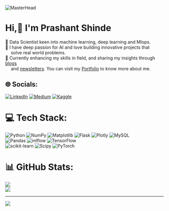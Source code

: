![MasterHead](https://user-images.githubusercontent.com/74038190/221352995-5ac18bdf-1a19-4f99-bbb6-77559b220470.gif)
# Hi,💫 I'm Prashant Shinde 
💫 Data Scientist keen into machine learning, deep learning and Mlops.<br>🧷 I have deep passion for AI and love building innovative projects that<br>  &ensp; &ensp;solve real world problems.<br>📌 Currently enhancing my skills in field, and sharing my insights through [blogs](medium.com/@prashantai)<br> &ensp;&ensp;     and [newsletters](https://deepdatadives.substack.com/). You can visit my [Portfolio](https://prashantai.framer.website/) to know more about me.<br>


## 🌐 Socials:
[![LinkedIn](https://img.shields.io/badge/LinkedIn-0077B5?style=for-the-badge&logo=linkedin&logoColor=white)](https://linkedin.com/in/https://www.linkedin.com/in/prashantai/) [![Medium](https://img.shields.io/badge/Medium-12100E?style=for-the-badge&logo=medium&logoColor=white)](https://medium.com/@prashantai) [![Kaggle](https://img.shields.io/badge/Kaggle-20BEFF?style=for-the-badge&logo=Kaggle&logoColor=white)](https://www.kaggle.com/prashantshinde98) 

# 💻 Tech Stack:
![Python](https://img.shields.io/badge/python-3670A0?style=for-the-badge&logo=python&logoColor=ffdd54) ![NumPy](https://img.shields.io/badge/numpy-%23013243.svg?style=for-the-badge&logo=numpy&logoColor=white) ![Matplotlib](https://img.shields.io/badge/Matplotlib-%23ffffff.svg?style=for-the-badge&logo=Matplotlib&logoColor=black) ![Flask](https://img.shields.io/badge/flask-%23000.svg?style=for-the-badge&logo=flask&logoColor=white) ![Plotly](https://img.shields.io/badge/Plotly-%233F4F75.svg?style=for-the-badge&logo=plotly&logoColor=white) ![MySQL](https://img.shields.io/badge/mysql-4479A1.svg?style=for-the-badge&logo=mysql&logoColor=white) <br/> ![Pandas](https://img.shields.io/badge/pandas-%23150458.svg?style=for-the-badge&logo=pandas&logoColor=white) ![mlflow](https://img.shields.io/badge/mlflow-%23d9ead3.svg?style=for-the-badge&logo=numpy&logoColor=blue) ![TensorFlow](https://img.shields.io/badge/TensorFlow-%23FF6F00.svg?style=for-the-badge&logo=TensorFlow&logoColor=white) <br/> ![scikit-learn](https://img.shields.io/badge/scikit--learn-%23F7931E.svg?style=for-the-badge&logo=scikit-learn&logoColor=white) ![Scipy](https://img.shields.io/badge/SciPy-%230C55A5.svg?style=for-the-badge&logo=scipy&logoColor=%white) ![PyTorch](https://img.shields.io/badge/PyTorch-%23EE4C2C.svg?style=for-the-badge&logo=PyTorch&logoColor=white)
# 📊 GitHub Stats:
![](https://github-readme-stats.vercel.app/api?username=prashant-shinde98&theme=dark&hide_border=true&include_all_commits=false&count_private=false)<br/>
![](https://github-readme-streak-stats.herokuapp.com/?user=prashant-shinde98&theme=dark&hide_border=true)<br/>

---
![](https://visitcount.itsvg.in/api?id=prashant-shinde98&icon=0&color=0)

